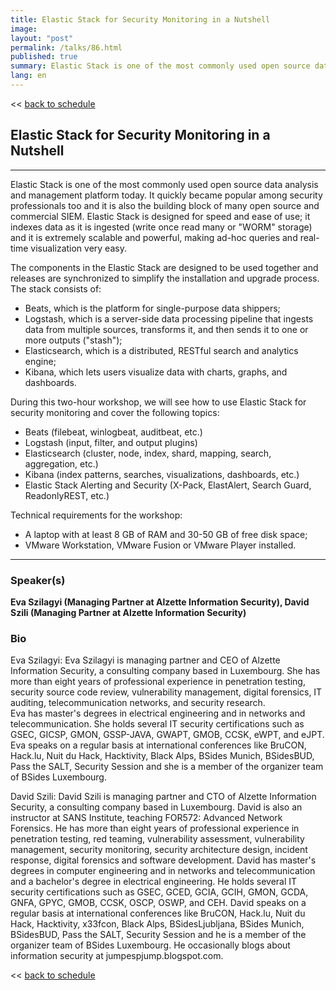 ```yaml
---
title: Elastic Stack for Security Monitoring in a Nutshell
image: 
layout: "post"
permalink: /talks/86.html
published: true
summary: Elastic Stack is one of the most commonly used open source data analysis and management platform …
lang: en
---
```

<< [back to schedule](/schedule/)

## Elastic Stack for Security Monitoring in a Nutshell
---


Elastic Stack is one of the most commonly used open source data analysis and management platform today.  It quickly became popular among security professionals too and it is also the building block of many open source and commercial SIEM.  Elastic Stack is designed for speed and ease of use; it indexes data as it is ingested (write once read many or "WORM" storage) and it is extremely scalable and powerful, making ad-hoc queries and real-time visualization very easy.

The components in the Elastic Stack are designed to be used together and releases are synchronized to simplify the installation and upgrade process. The stack consists of:
- Beats, which is the platform for single-purpose data shippers;
- Logstash, which is a server-side data processing pipeline that ingests data from multiple sources, transforms it, and then sends it to one or more outputs ("stash");
- Elasticsearch, which is a distributed, RESTful search and analytics engine;
- Kibana, which lets users visualize data with charts, graphs, and dashboards.

During this two-hour workshop, we will see how to use Elastic Stack for security monitoring and cover the following topics:
- Beats (filebeat, winlogbeat, auditbeat, etc.)
- Logstash (input, filter, and output plugins)
- Elasticsearch (cluster, node, index, shard, mapping, search, aggregation, etc.)
- Kibana (index patterns, searches, visualizations, dashboards, etc.)
- Elastic Stack Alerting and Security (X-Pack, ElastAlert, Search Guard, ReadonlyREST, etc.)

Technical requirements for the workshop:
- A laptop with at least 8 GB of RAM and 30-50 GB of free disk space;
- VMware Workstation, VMware Fusion or VMware Player installed.

---
### Speaker(s)


**Eva Szilagyi (Managing Partner at Alzette Information Security), David Szili (Managing Partner at Alzette Information Security)**

### Bio
Eva Szilagyi:
Eva Szilagyi is managing partner and CEO of Alzette Information Security, a consulting company based in Luxembourg.  She has more than eight years of professional experience in penetration testing, security source code review, vulnerability management, digital forensics, IT auditing, telecommunication networks, and security research.  
Eva has master's degrees in electrical engineering and in networks and telecommunication.  She holds several IT security certifications such as GSEC, GICSP, GMON, GSSP-JAVA, GWAPT, GMOB, CCSK, eWPT, and eJPT.  Eva speaks on a regular basis at international conferences like BruCON, Hack.lu, Nuit du Hack, Hacktivity, Black Alps, BSides Munich, BSidesBUD, Pass the SALT, Security Session and she is a member of the organizer team of BSides Luxembourg.

David Szili:
David Szili is managing partner and CTO of Alzette Information Security, a consulting company based in Luxembourg.  David is also an instructor at SANS Institute, teaching FOR572: Advanced Network Forensics.  He has more than eight years of professional experience in penetration testing, red teaming, vulnerability assessment, vulnerability management, security monitoring, security architecture design, incident response, digital forensics and software development.
David has master's degrees in computer engineering and in networks and telecommunication and a bachelor's degree in electrical engineering.  He holds several IT security certifications such as GSEC, GCED, GCIA, GCIH, GMON, GCDA, GNFA, GPYC, GMOB, CCSK, OSCP, OSWP, and CEH.  David speaks on a regular basis at international conferences like BruCON, Hack.lu, Nuit du Hack, Hacktivity, x33fcon, Black Alps, BSidesLjubljana, BSides Munich, BSidesBUD, Pass the SALT, Security Session and he is a member of the organizer team of BSides Luxembourg.  He occasionally blogs about information security at jumpespjump.blogspot.com.

<< [back to schedule](/schedule/)